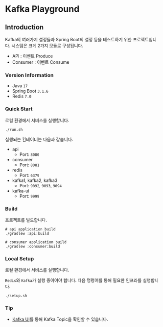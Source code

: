 # Kafka Playground

## Introduction

Kafka의 여러가지 설정들과 Spring Boot의 설정 등을 테스트하기 위한 프로젝트입니다.
시스템은 크게 2가지 모듈로 구성됩니다.

- API : 이벤트 Produce
- Consumer : 이벤트 Consume

### Version Information

- Java `17`
- Spring Boot `3.1.6`
- Redis `7.0`

### Quick Start

로컬 환경에서 서비스를 실행합니다.

```shell
./run.sh
```

실행되는 컨테이너는 다음과 같습니다.

- api
    - Port: `8080`
- consumer
    - Port: `8081`
- redis
    - Port: `6379`
- kafka1, kafka2, kafka3
    - Port: `9092`, `9093`, `9094`
- kafka-ui
    - Port: `9999`

### Build

프로젝트를 빌드합니다.

```shell
# api application build
./gradlew :api:build

# consumer application build
./gradlew :consumer:build
```

### Local Setup

로컬 환경에서 서비스를 실행합니다.

`Redis`와 `Kafka`가 실행 중이어야 합니다. 다음 명령어를 통해 필요한 인프라를 실행합니다.

```shell
./setup.sh
```

### Tip

- [Kafka UI](http://localhost:9999)를 통해 Kafka Topic을 확인할 수 있습니다.

